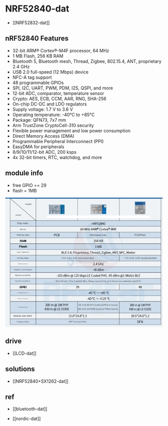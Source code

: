 
# NRF52840-dat

- [[NRF52832-dat]]

## nRF52840 Features

- 32-bit ARM® Cortex®-M4F processor, 64 MHz
- 1 MB Flash, 256 KB RAM
- Bluetooth 5, Bluetooth mesh, Thread, Zigbee, 802.15.4, ANT, proprietary 2.4 GHz
- USB 2.0 full-speed (12 Mbps) device
- NFC-A tag support
- 48 programmable GPIOs
- SPI, I2C, UART, PWM, PDM, I2S, QSPI, and more
- 12-bit ADC, comparator, temperature sensor
- Crypto: AES, ECB, CCM, AAR, RNG, SHA-256
- On-chip DC-DC and LDO regulators
- Supply voltage: 1.7 V to 3.6 V
- Operating temperature: -40°C to +85°C
- Package: QFN73, 7x7 mm
- Arm TrustZone CryptoCell-310 security
- Flexible power management and low power consumption
- Direct Memory Access (DMA)
- Programmable Peripheral Interconnect (PPI)
- EasyDMA for peripherals
- 8/9/10/11/12-bit ADC, 200 ksps
- 4x 32-bit timers, RTC, watchdog, and more


## module info 

- free GPIO == 29 
- flash = 1MB 

![](2025-06-19-13-53-11.png)

## drive 

- [[LCD-dat]]


## solutions 

- [[NRF52840+SX1262-dat]]

## ref 

- [[bluetooth-dat]]

- [[nordic-dat]]